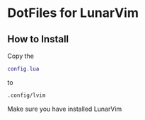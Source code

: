 # DotFiles for LunarVim

## How to Install

Copy the

```lua
config.lua
```

to  

```bash
.config/lvim 
```

Make sure you have installed LunarVim
